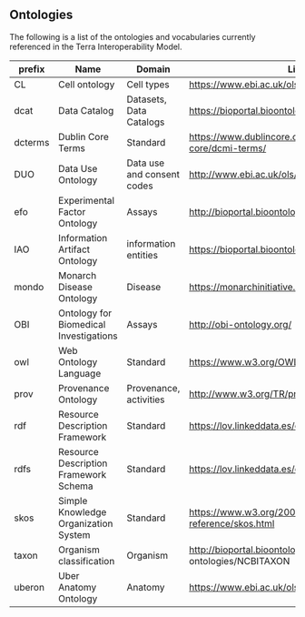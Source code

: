 
## Ontologies 

The following is a list of the ontologies and vocabularies currently referenced in the Terra Interoperability Model.

| prefix | Name                  | Domain                  | Link                                  | PURL/OWL                              |
|--------|-----------------------|-------------------------|---------------------------------------|---------------------------------------|
| CL      | Cell ontology                   | Cell types              | https://www.ebi.ac.uk/ols/ontologies/clo| http://purl.obolibrary.org/obo/clo.owl           |
| dcat    | Data Catalog                    | Datasets, Data Catalogs    | https://bioportal.bioontology.org/ontologies/DCAT      | http://www.w3.org/ns/dcat/                       |
| dcterms | Dublin Core Terms                      | Standard                   | https://www.dublincore.org/specifications/dublin-core/dcmi-terms/| http://purl.org/dc/terms/1.1/                    |
| DUO     | Data Use Ontology                      | Data use and consent codes | http://www.ebi.ac.uk/ols/ontologies/duo                | http://purl.obolibrary.org/obo/duo.owl           |
| efo     | Experimental Factor Ontology           | Assays                     | http://bioportal.bioontology.org/ontologies/EFO        | http://purl.bioontology.org/ontology/EFO         |
| IAO     | Information Artifact Ontology          | information entities       | https://bioportal.bioontology.org/ontologies/IAO       | http://purl.obolibrary.org/obo/                  |
| mondo   | Monarch Disease Ontology               | Disease                    | https://monarchinitiative.org/disease                  | http://purl.obolibrary.org/obo/mondo.owl         |
| OBI     | Ontology for Biomedical Investigations | Assays                     | http://obi-ontology.org/                               | http://purl.obolibrary.org/obo/obi.owl           |
| owl     | Web Ontology Language                  | Standard                   | https://www.w3.org/OWL/                                | http://www.w3.org/2002/07/owl#                   |
| prov    | Provenance Ontology                    | Provenance, activities     | http://www.w3.org/TR/prov-o/                                                      |http://www.w3.org/ns/prov#                                          |
| rdf     | Resource Description Framework         | Standard                   | https://lov.linkeddata.es/dataset/lov/vocabs/rdf       | http://www.w3.org/2002/07/owl#                   |
| rdfs    | Resource Description Framework Schema  | Standard                   | https://lov.linkeddata.es/dataset/lov/vocabs/rdfs      | http://www.w3.org/2000/01/rdf-schema#            |
| skos    | Simple Knowledge Organization System   | Standard                   | https://www.w3.org/2009/08/skos-reference/skos.html    | http://www.w3.org/2004/02/skos/core#             |
| taxon   | Organism classification        | Organism           |http://bioportal.bioontology.org/<br/>ontologies/NCBITAXON| http://purl.bioontology.org/ontology/NCBITAXON/  |
| uberon  | Uber Anatomy Ontology                  | Anatomy                    | https://www.ebi.ac.uk/ols/ontologies/uberon            | http://purl.obolibrary.org/obo/uberon.owl        |
